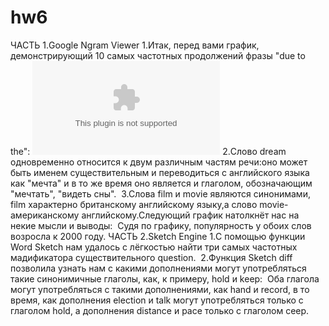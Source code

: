 # hw6
ЧАСТЬ 1.Google Ngram Viewer
1.Итак, перед вами график, демонстрирующий 10 самых частотных продолжений фразы "due to the":
![](https://github.com/2351543/hw6/blob/master/1.1.docx)
2.Слово dream одновременно относится к двум различным частям речи:оно может быть именем существительным и переводиться с английского языка как "мечта" и в то же время оно является и глаголом, обозначающим "мечтать", "видеть сны".
![]()
3.Слова film и movie являются синонимами, film характерно британскому английскому языку,а слово movie- американскому английскому.Следующий график натолкнёт нас на некие мысли и выводы:
![]()
Cудя по графику, популярность у обоих слов возросла к 2000 году. 
ЧАСТЬ 2.Sketch Engine
1.С помощью функции Word Sketch нам удалось с лёгкостью найти три самых частотных мадификатора существительного question.
![]()
2.Функция Sketch diff позволила узнать нам с какими дополнениями могут употребляться такие синонимичные глаголы, как, к примеру, hold и keep:
![]()
Оба глагола могут употребляться с такими дополнениями, как hand и record, в то время, как дополнения election и talk могут употребляться только с глаголом hold, а дополнения distance и pace только с глаголом ceep.
